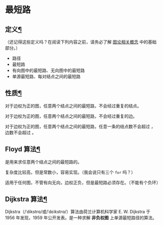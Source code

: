 
# 最短路

## 定义[¶](https://oi-wiki.org/graph/shortest-path/#_1 "Permanent link")

（还记得这些定义吗？在阅读下列内容之前，请务必了解 [图论相关概念](https://oi-wiki.org/graph/concept/) 中的基础部分。）

-   路径
-   最短路
-   有向图中的最短路、无向图中的最短路
-   单源最短路、每对结点之间的最短路

## 性质[¶](https://oi-wiki.org/graph/shortest-path/#_2 "Permanent link")

对于边权为正的图，任意两个结点之间的最短路，不会经过重复的结点。

对于边权为正的图，任意两个结点之间的最短路，不会经过重复的边。

对于边权为正的图，任意两个结点之间的最短路，任意一条的结点数不会超过 ，边数不会超过 。

## Floyd 算法[¶](https://oi-wiki.org/graph/shortest-path/#floyd "Permanent link")

是用来求任意两个结点之间的最短路的。

复杂度比较高，但是常数小，容易实现。（我会说只有三个 `for` 吗？）

适用于任何图，不管有向无向，边权正负，但是最短路必须存在。（不能有个负环）

## Dijkstra 算法[¶](https://oi-wiki.org/graph/shortest-path/#dijkstra "Permanent link")

Dijkstra（/ˈdikstrɑ/或/ˈdɛikstrɑ/）算法由荷兰计算机科学家 E. W. Dijkstra 于 1956 年发现，1959 年公开发表。是一种求解 **非负权图** 上单源最短路径的算法。